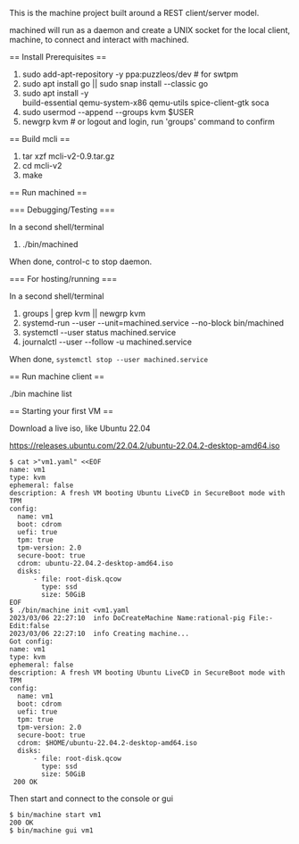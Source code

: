 This is the machine project built around a REST client/server model.

machined will run as a daemon and create a UNIX socket for the local client,
machine, to connect and interact with machined.

== Install Prerequisites ==

1. sudo add-apt-repository -y ppa:puzzleos/dev  # for swtpm
1. sudo apt install go || sudo snap install --classic go
1. sudo apt install -y \
        build-essential qemu-system-x86 qemu-utils spice-client-gtk soca
1. sudo usermod --append --groups kvm $USER
1. newgrp kvm  # or logout and login, run 'groups' command to confirm


== Build mcli ==

1. tar xzf mcli-v2-0.9.tar.gz
1. cd mcli-v2
1. make

== Run machined ==

=== Debugging/Testing ===

In a second shell/terminal

1. ./bin/machined

When done, control-c to stop daemon.


=== For hosting/running ===

In a second shell/terminal

1. groups | grep kvm || newgrp kvm
1. systemd-run --user --unit=machined.service --no-block bin/machined
1. systemctl --user status machined.service
1. journalctl --user --follow -u machined.service

When done, `systemctl stop --user machined.service`


== Run machine client ==

./bin machine list

== Starting your first VM ==

Download a live iso, like Ubuntu 22.04

https://releases.ubuntu.com/22.04.2/ubuntu-22.04.2-desktop-amd64.iso

```
$ cat >"vm1.yaml" <<EOF
name: vm1
type: kvm
ephemeral: false
description: A fresh VM booting Ubuntu LiveCD in SecureBoot mode with TPM
config:
  name: vm1
  boot: cdrom
  uefi: true
  tpm: true
  tpm-version: 2.0
  secure-boot: true
  cdrom: ubuntu-22.04.2-desktop-amd64.iso
  disks:
      - file: root-disk.qcow
        type: ssd
        size: 50GiB
EOF
$ ./bin/machine init <vm1.yaml
2023/03/06 22:27:10  info DoCreateMachine Name:rational-pig File:- Edit:false
2023/03/06 22:27:10  info Creating machine...
Got config:
name: vm1
type: kvm
ephemeral: false
description: A fresh VM booting Ubuntu LiveCD in SecureBoot mode with TPM
config:
  name: vm1
  boot: cdrom
  uefi: true
  tpm: true
  tpm-version: 2.0
  secure-boot: true
  cdrom: $HOME/ubuntu-22.04.2-desktop-amd64.iso
  disks:
      - file: root-disk.qcow
        type: ssd
        size: 50GiB
 200 OK
```

Then start and connect to the console or gui

```
$ bin/machine start vm1
200 OK
$ bin/machine gui vm1
```




